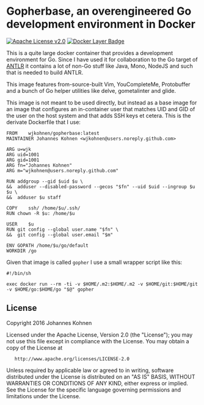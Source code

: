 # Gopherbase, an overengineered Go development environment in Docker

[![Apache License v2.0](https://img.shields.io/badge/license-Apache%20License%202.0-blue.svg)](https://www.apache.org/licenses/LICENSE-2.0.txt)
[![Docker Layer Badge](https://images.microbadger.com/badges/image/wjkohnen/gopherbase.svg)](https://microbadger.com/images/wjkohnen/gopherbase)

This is a quite large docker container that provides a development environment
for Go. Since I have used it for collaboration to the Go target of [ANTLR](https://github.com/antlr/antlr4)
it contains a lot of non-Go stuff like Java, Mono, NodeJS and such that is needed
to build ANTLR. 

This image features from-source-built Vim, YouCompleteMe, Protobuffer and a bunch
of Go helper utilities like delve, gometalinter and glide.

This image is not meant to be used directly, but instead as a base image for an
image that configures an in-container user that matches UID and GID of the user
on the host system and that adds SSH keys et cetera. This is the derivate
Dockerfile that I use:

```
FROM	wjkohnen/gopherbase:latest
MAINTAINER Johannes Kohnen <wjkohnen@users.noreply.github.com>

ARG	u=wjk
ARG	uid=1001
ARG	gid=1001
ARG	fn="Johannes Kohnen"
ARG	m="wjkohnen@users.noreply.github.com"

RUN	addgroup --gid $uid $u \
&&	adduser --disabled-password --gecos "$fn" --uid $uid --ingroup $u $u \
&&	adduser $u staff

COPY	ssh/ /home/$u/.ssh/
RUN	chown -R $u: /home/$u

USER	$u
RUN	git config --global user.name "$fn" \
&&	git config --global user.email "$m"

ENV	GOPATH /home/$u/go/default
WORKDIR	/go
```

Given that image is called `gopher` I use a small wrapper script like this:

```
#!/bin/sh

exec docker run --rm -ti -v $HOME/.m2:$HOME/.m2 -v $HOME/git:$HOME/git -v $HOME/go:$HOME/go "$@" gopher
```

## License
   Copyright 2016 Johannes Kohnen

   Licensed under the Apache License, Version 2.0 (the "License");
   you may not use this file except in compliance with the License.
   You may obtain a copy of the License at

       http://www.apache.org/licenses/LICENSE-2.0

   Unless required by applicable law or agreed to in writing, software
   distributed under the License is distributed on an "AS IS" BASIS,
   WITHOUT WARRANTIES OR CONDITIONS OF ANY KIND, either express or implied.
   See the License for the specific language governing permissions and
   limitations under the License.
